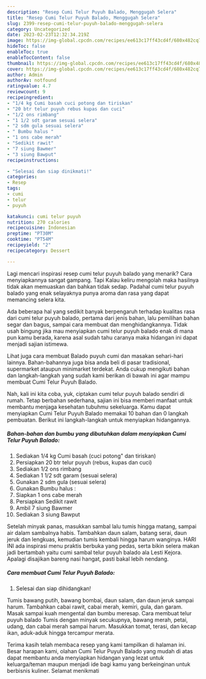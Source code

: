 ```yaml
---
description: "Resep Cumi Telur Puyuh Balado, Menggugah Selera"
title: "Resep Cumi Telur Puyuh Balado, Menggugah Selera"
slug: 2399-resep-cumi-telur-puyuh-balado-menggugah-selera
category: Uncategorized
date: 2023-02-23T12:32:34.219Z
image: https://img-global.cpcdn.com/recipes/ee613c17ff43cd4f/680x482cq70/cumi-telur-puyuh-balado-foto-resep-utama.jpg
hideToc: false
enableToc: true
enableTocContent: false
thumbnail: https://img-global.cpcdn.com/recipes/ee613c17ff43cd4f/680x482cq70/cumi-telur-puyuh-balado-foto-resep-utama.jpg
cover: https://img-global.cpcdn.com/recipes/ee613c17ff43cd4f/680x482cq70/cumi-telur-puyuh-balado-foto-resep-utama.jpg
author: Admin
authorAv: notfound
ratingvalue: 4.7
reviewcount: 9
recipeingredient:
- "1/4 kg Cumi basah cuci potong dan tiriskan"
- "20 btr telur puyuh rebus kupas dan cuci"
- "1/2 ons rimbang"
- "1 1/2 sdt garam sesuai selera"
- "2 sdm gula sesuai selera"
- " Bumbu halus "
- "1 ons cabe merah"
- "Sedikit rawit"
- "7 siung Bawmer"
- "3 siung Bawput"
recipeinstructions:

- "Selesai dan siap dinikmati!"
categories:
- Resep
tags:
- cumi
- telur
- puyuh

katakunci: cumi telur puyuh 
nutrition: 270 calories
recipecuisine: Indonesian
preptime: "PT30M"
cooktime: "PT54M"
recipeyield: "2"
recipecategory: Dessert

---
```



Lagi mencari inspirasi resep cumi telur puyuh balado yang menarik? Cara menyiapkannya sangat gampang. Tapi Kalau keliru mengolah maka hasilnya tidak akan memuaskan dan bahkan tidak sedap. Padahal cumi telur puyuh balado yang enak selayaknya punya aroma dan rasa yang dapat memancing selera kita.


Ada beberapa hal yang sedikit banyak berpengaruh terhadap kualitas rasa dari cumi telur puyuh balado, pertama dari jenis bahan, lalu pemilihan bahan segar dan bagus, sampai cara membuat dan menghidangkannya. Tidak usah bingung jika mau menyiapkan cumi telur puyuh balado enak di mana pun kamu berada, karena asal sudah tahu caranya maka hidangan ini dapat menjadi sajian istimewa.

Lihat juga cara membuat Balado puyuh cumi dan masakan sehari-hari lainnya. Bahan-bahannya juga bisa anda beli di pasar tradisional, supermarket ataupun minimarket terdekat. Anda cukup mengikuti bahan dan langkah-langkah yang sudah kami berikan di bawah ini agar mampu membuat Cumi Telur Puyuh Balado.


Nah, kali ini kita coba, yuk, ciptakan cumi telur puyuh balado sendiri di rumah. Tetap berbahan sederhana, sajian ini bisa memberi manfaat untuk membantu menjaga kesehatan tubuhmu sekeluarga. Kamu dapat menyiapkan Cumi Telur Puyuh Balado memakai 10 bahan dan 0 langkah pembuatan. Berikut ini langkah-langkah untuk menyiapkan hidangannya.

<!--inarticleads1-->

##### Bahan-bahan dan bumbu yang dibutuhkan dalam menyiapkan Cumi Telur Puyuh Balado:

1. Sediakan 1/4 kg Cumi basah (cuci potong&#34; dan tiriskan)
1. Persiapkan 20 btr telur puyuh (rebus, kupas dan cuci)
1. Sediakan 1/2 ons rimbang
1. Sediakan 1 1/2 sdt garam (sesuai selera)
1. Gunakan 2 sdm gula (sesuai selera)
1. Gunakan  Bumbu halus :
1. Siapkan 1 ons cabe merah
1. Persiapkan Sedikit rawit
1. Ambil 7 siung Bawmer
1. Sediakan 3 siung Bawput


Setelah minyak panas, masukkan sambal lalu tumis hingga matang, sampai air dalam sambalnya habis. Tambahkan daun salam, batang serai, daun jeruk dan lengkuas, kemudian tumis kembali hingga harum wanginya. HARI INI ada inspirasi menu praktis berbuka yang pedas, serta bikin selera makan jadi bertambah yaitu cumi sambal telur puyuh balado ala Lesti Kejora. Apalagi disajikan bareng nasi hangat, pasti bakal lebih nendang. 

<!--inarticleads2-->

##### Cara membuat Cumi Telur Puyuh Balado:


1. Selesai dan siap dihidangkan!

Tumis bawang putih, bawang bombai, daun salam, dan daun jeruk sampai harum. Tambahkan cabai rawit, cabai merah, kemiri, gula, dan garam. Masak sampai kuah mengental dan bumbu meresap. Cara membuat telur puyuh balado Tumis dengan minyak secukupnya, bawang merah, petai, udang, dan cabai merah sampai harum. Masukkan tomat, terasi, dan kecap ikan, aduk-aduk hingga tercampur merata. 

Terima kasih telah membaca resep yang kami tampilkan di halaman ini. Besar harapan kami, olahan Cumi Telur Puyuh Balado yang mudah di atas dapat membantu anda menyiapkan hidangan yang lezat untuk keluarga/teman maupun menjadi ide bagi kamu yang berkeinginan untuk berbisnis kuliner. Selamat menikmati
